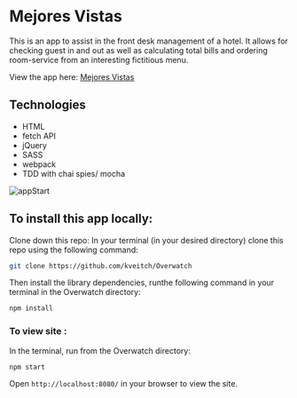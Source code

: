 # Mejores Vistas

This is an app to assist in the front desk management of a hotel.  It allows for checking guest in and out as well as calculating total bills and ordering room-service from an interesting fictitious menu.

View the app here:
[Mejores Vistas](KVeitch.github.io/Overlook)

## Technologies  
* HTML
* fetch API  
* jQuery  
* SASS  
* webpack
* TDD with chai spies/ mocha


![appStart](src/images/overlook.gif)


## To install this app locally:

Clone down this repo:
In your terminal (in your desired directory) clone this repo using the following command:
```bash
git clone https://github.com/kveitch/Overwatch
```

Then install the library dependencies, runthe following command in your terminal in the Overwatch directory:

```bash
npm install
```

### To view site :

In the terminal, run from the Overwatch directory:

```bash
npm start
```

Open `http://localhost:8080/` in your browser to view the site.


